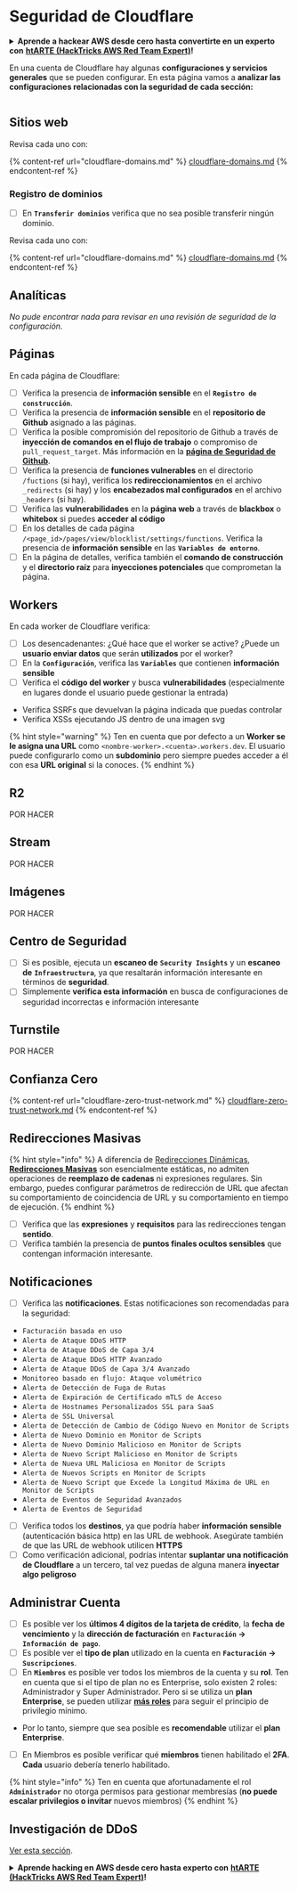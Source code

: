# Seguridad de Cloudflare

<details>

<summary><strong>Aprende a hackear AWS desde cero hasta convertirte en un experto con</strong> <a href="https://training.hacktricks.xyz/courses/arte"><strong>htARTE (HackTricks AWS Red Team Expert)</strong></a><strong>!</strong></summary>

Otras formas de apoyar a HackTricks:

* Si deseas ver tu **empresa anunciada en HackTricks** o **descargar HackTricks en PDF**, ¡Consulta los [**PLANES DE SUSCRIPCIÓN**](https://github.com/sponsors/carlospolop)!
* Obtén el [**oficial PEASS & HackTricks swag**](https://peass.creator-spring.com)
* Descubre [**La Familia PEASS**](https://opensea.io/collection/the-peass-family), nuestra colección exclusiva de [**NFTs**](https://opensea.io/collection/the-peass-family)
* **Únete al** 💬 [**grupo de Discord**](https://discord.gg/hRep4RUj7f) o al [**grupo de telegram**](https://t.me/peass) o **síguenos** en **Twitter** 🐦 [**@hacktricks\_live**](https://twitter.com/hacktricks\_live)**.**
* **Comparte tus trucos de hacking enviando PRs a los repositorios de** [**HackTricks**](https://github.com/carlospolop/hacktricks) y [**HackTricks Cloud**](https://github.com/carlospolop/hacktricks-cloud).

</details>

En una cuenta de Cloudflare hay algunas **configuraciones y servicios generales** que se pueden configurar. En esta página vamos a **analizar las configuraciones relacionadas con la seguridad de cada sección:**

<figure><img src="../../.gitbook/assets/image (117).png" alt=""><figcaption></figcaption></figure>

## Sitios web

Revisa cada uno con:

{% content-ref url="cloudflare-domains.md" %}
[cloudflare-domains.md](cloudflare-domains.md)
{% endcontent-ref %}

### Registro de dominios

* [ ] En **`Transferir dominios`** verifica que no sea posible transferir ningún dominio.

Revisa cada uno con:

{% content-ref url="cloudflare-domains.md" %}
[cloudflare-domains.md](cloudflare-domains.md)
{% endcontent-ref %}

## Analíticas

_No pude encontrar nada para revisar en una revisión de seguridad de la configuración._

## Páginas

En cada página de Cloudflare:

* [ ] Verifica la presencia de **información sensible** en el **`Registro de construcción`**.
* [ ] Verifica la presencia de **información sensible** en el **repositorio de Github** asignado a las páginas.
* [ ] Verifica la posible compromisión del repositorio de Github a través de **inyección de comandos en el flujo de trabajo** o compromiso de `pull_request_target`. Más información en la [**página de Seguridad de Github**](../github-security/).
* [ ] Verifica la presencia de **funciones vulnerables** en el directorio `/fuctions` (si hay), verifica los **redireccionamientos** en el archivo `_redirects` (si hay) y los **encabezados mal configurados** en el archivo `_headers` (si hay).
* [ ] Verifica las **vulnerabilidades** en la **página web** a través de **blackbox** o **whitebox** si puedes **acceder al código**
* [ ] En los detalles de cada página `/<page_id>/pages/view/blocklist/settings/functions`. Verifica la presencia de **información sensible** en las **`Variables de entorno`**.
* [ ] En la página de detalles, verifica también el **comando de construcción** y el **directorio raíz** para **inyecciones potenciales** que comprometan la página.

## **Workers**

En cada worker de Cloudflare verifica:

* [ ] Los desencadenantes: ¿Qué hace que el worker se active? ¿Puede un **usuario enviar datos** que serán **utilizados** por el worker?
* [ ] En la **`Configuración`**, verifica las **`Variables`** que contienen **información sensible**
* [ ] Verifica el **código del worker** y busca **vulnerabilidades** (especialmente en lugares donde el usuario puede gestionar la entrada)
* Verifica SSRFs que devuelvan la página indicada que puedas controlar
* Verifica XSSs ejecutando JS dentro de una imagen svg

{% hint style="warning" %}
Ten en cuenta que por defecto a un **Worker se le asigna una URL** como `<nombre-worker>.<cuenta>.workers.dev`. El usuario puede configurarlo como un **subdominio** pero siempre puedes acceder a él con esa **URL original** si la conoces.
{% endhint %}

## R2

POR HACER

## Stream

POR HACER

## Imágenes

POR HACER

## Centro de Seguridad

* [ ] Si es posible, ejecuta un **escaneo de** **`Security Insights`** y un **escaneo de** **`Infraestructura`**, ya que resaltarán información interesante en términos de **seguridad**.
* [ ] Simplemente **verifica esta información** en busca de configuraciones de seguridad incorrectas e información interesante

## Turnstile

POR HACER

## **Confianza Cero**

{% content-ref url="cloudflare-zero-trust-network.md" %}
[cloudflare-zero-trust-network.md](cloudflare-zero-trust-network.md)
{% endcontent-ref %}

## Redirecciones Masivas

{% hint style="info" %}
A diferencia de [Redirecciones Dinámicas](https://developers.cloudflare.com/rules/url-forwarding/dynamic-redirects/), [**Redirecciones Masivas**](https://developers.cloudflare.com/rules/url-forwarding/bulk-redirects/) son esencialmente estáticas, no admiten operaciones de **reemplazo de cadenas** ni expresiones regulares. Sin embargo, puedes configurar parámetros de redirección de URL que afectan su comportamiento de coincidencia de URL y su comportamiento en tiempo de ejecución.
{% endhint %}

* [ ] Verifica que las **expresiones** y **requisitos** para las redirecciones tengan **sentido**.
* [ ] Verifica también la presencia de **puntos finales ocultos sensibles** que contengan información interesante.

## Notificaciones

* [ ] Verifica las **notificaciones**. Estas notificaciones son recomendadas para la seguridad:
* `Facturación basada en uso`
* `Alerta de Ataque DDoS HTTP`
* `Alerta de Ataque DDoS de Capa 3/4`
* `Alerta de Ataque DDoS HTTP Avanzado`
* `Alerta de Ataque DDoS de Capa 3/4 Avanzado`
* `Monitoreo basado en flujo: Ataque volumétrico`
* `Alerta de Detección de Fuga de Rutas`
* `Alerta de Expiración de Certificado mTLS de Acceso`
* `Alerta de Hostnames Personalizados SSL para SaaS`
* `Alerta de SSL Universal`
* `Alerta de Detección de Cambio de Código Nuevo en Monitor de Scripts`
* `Alerta de Nuevo Dominio en Monitor de Scripts`
* `Alerta de Nuevo Dominio Malicioso en Monitor de Scripts`
* `Alerta de Nuevo Script Malicioso en Monitor de Scripts`
* `Alerta de Nueva URL Maliciosa en Monitor de Scripts`
* `Alerta de Nuevos Scripts en Monitor de Scripts`
* `Alerta de Nuevo Script que Excede la Longitud Máxima de URL en Monitor de Scripts`
* `Alerta de Eventos de Seguridad Avanzados`
* `Alerta de Eventos de Seguridad`
* [ ] Verifica todos los **destinos**, ya que podría haber **información sensible** (autenticación básica http) en las URL de webhook. Asegúrate también de que las URL de webhook utilicen **HTTPS**
* [ ] Como verificación adicional, podrías intentar **suplantar una notificación de Cloudflare** a un tercero, tal vez puedas de alguna manera **inyectar algo peligroso**

## Administrar Cuenta

* [ ] Es posible ver los **últimos 4 dígitos de la tarjeta de crédito**, la **fecha de vencimiento** y la **dirección de facturación** en **`Facturación` -> `Información de pago`**.
* [ ] Es posible ver el **tipo de plan** utilizado en la cuenta en **`Facturación` -> `Suscripciones`**.
* [ ] En **`Miembros`** es posible ver todos los miembros de la cuenta y su **rol**. Ten en cuenta que si el tipo de plan no es Enterprise, solo existen 2 roles: Administrador y Super Administrador. Pero si se utiliza un **plan Enterprise**, se pueden utilizar [**más roles**](https://developers.cloudflare.com/fundamentals/account-and-billing/account-setup/account-roles/) para seguir el principio de privilegio mínimo.
* Por lo tanto, siempre que sea posible es **recomendable** utilizar el **plan Enterprise**.
* [ ] En Miembros es posible verificar qué **miembros** tienen habilitado el **2FA**. **Cada** usuario debería tenerlo habilitado.

{% hint style="info" %}
Ten en cuenta que afortunadamente el rol **`Administrador`** no otorga permisos para gestionar membresías (**no puede escalar privilegios o invitar** nuevos miembros)
{% endhint %}
## Investigación de DDoS

[Ver esta sección](cloudflare-domains.md#cloudflare-ddos-protection).

<details>

<summary><strong>Aprende hacking en AWS desde cero hasta experto con</strong> <a href="https://training.hacktricks.xyz/courses/arte"><strong>htARTE (HackTricks AWS Red Team Expert)</strong></a><strong>!</strong></summary>

Otras formas de apoyar a HackTricks:

* Si deseas ver tu **empresa anunciada en HackTricks** o **descargar HackTricks en PDF** Consulta los [**PLANES DE SUSCRIPCIÓN**](https://github.com/sponsors/carlospolop)!
* Obtén el [**oficial PEASS & HackTricks swag**](https://peass.creator-spring.com)
* Descubre [**The PEASS Family**](https://opensea.io/collection/the-peass-family), nuestra colección exclusiva de [**NFTs**](https://opensea.io/collection/the-peass-family)
* **Únete al** 💬 [**grupo de Discord**](https://discord.gg/hRep4RUj7f) o al [**grupo de telegram**](https://t.me/peass) o **síguenos** en **Twitter** 🐦 [**@hacktricks\_live**](https://twitter.com/hacktricks\_live)**.**
* **Comparte tus trucos de hacking enviando PRs a los repositorios de** [**HackTricks**](https://github.com/carlospolop/hacktricks) y [**HackTricks Cloud**](https://github.com/carlospolop/hacktricks-cloud).

</details>
